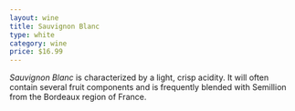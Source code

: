 ```yaml
---
layout: wine
title: Sauvignon Blanc 
type: white
category: wine
price: $16.99
---
```


*Sauvignon Blanc* is characterized by a light, crisp acidity. It will often contain several fruit components and is frequently blended with Semillion from the Bordeaux region of France.
